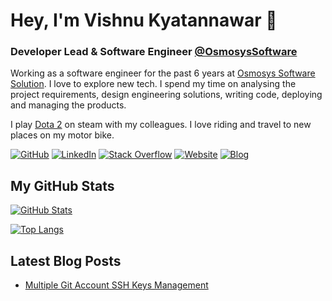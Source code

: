 # Hey, I'm Vishnu Kyatannawar 👋

### Developer Lead & Software Engineer [@OsmosysSoftware](https://github.com/OsmosysSoftware)

Working as a software engineer for the past 6 years at [Osmosys Software Solution](https://osmosys.co/). I love to explore new tech. I spend my time on analysing the project requirements, design engineering solutions, writing code, deploying and managing the products.

I play [Dota 2](https://www.dota2.com/home) on steam with my colleagues. I love riding and travel to new places on my motor bike.

[![GitHub](https://img.shields.io/badge/GitHub-vishnu--kyatannawar-red)](https://github.com/vishnu-kyatannawar)
[![LinkedIn](https://img.shields.io/badge/LinkedIn-vishnu--kyatannawar-blue)](https://www.linkedin.com/in/vishnu-kyatannawar-019b14163/)
[![Stack Overflow](https://img.shields.io/badge/Stack&nbsp;Overflow-vishnu--kyatannawar-orange)](https://stackoverflow.com/users/8141577/vishnu-kyatannawar?tab=profile)
[![Website](https://img.shields.io/badge/Website-headingtag.com-green)](https://headingtag.com/)
[![Blog](https://img.shields.io/badge/Blog-blog.headingtag.com-yellowgreen)](https://blog.headingtag.com)

## My GitHub Stats

[![GitHub Stats](https://github-readme-stats.vercel.app/api?username=vishnu-kyatannawar&show_icons=true&icon_color=805AD5&text_color=718096&bg_color=ffffff00&hide_title=true&include_all_commits=true&count_private=true&hide_border=true)](https://github.com/vishnu-kyatannawar)

[![Top Langs](https://github-readme-stats.vercel.app/api/top-langs/?username=vishnu-kyatannawar&layout=compact&icon_color=805AD5&text_color=718096&bg_color=ffffff00&hide_border=true&langs_count=8&hide=Hack,Makefile)](https://github.com/vishnu-kyatannawar)

## Latest Blog Posts
<!-- BLOG-POST-LIST:START -->
- [Multiple Git Account SSH Keys Management](https://blog.headingtag.com/multiple-git-account-ssh-keys-management/)
<!-- BLOG-POST-LIST:END -->

